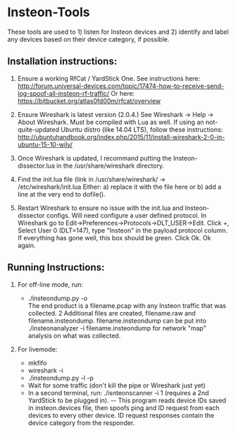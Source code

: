 # Insteon-Tools

These tools are used to 1) listen for Insteon devices and 2) identify and label any devices based on their device category, if possible.

## Installation instructions:
1) Ensure a working RfCat / YardStick One. See instructions here: http://forum.universal-devices.com/topic/17474-how-to-receive-send-log-spoof-all-insteon-rf-traffic/ 
Or here: https://bitbucket.org/atlas0fd00m/rfcat/overview

2) Ensure Wireshark is latest version (2.0.4.) See Wireshark -> Help -> About Wireshark. Must be compiled with Lua as well. If using an not-quite-updated Ubuntu distro (like 14.04 LTS), follow these instructions: http://ubuntuhandbook.org/index.php/2015/11/install-wireshark-2-0-in-ubuntu-15-10-wily/

3) Once Wireshark is updated, I recommand putting the Insteon-dissector.lua in the /usr/share/wireshark directory. 

4) Find the init.lua file (link in /usr/share/wireshark/ -> /etc/wireshark/init.lua 
   Either: a) replace it with the file here or 
           b) add a line at the very end to dofile(<path to Insteon-dissector.lua>).
           
5) Restart Wireshark to ensure no issue with the init.lua and Insteon-dissector configs. Will need configure a user defined protocol. In Wireshark go to  Edit->Preferences->Protocols->DLT_USER->Edit. Click +, Select User 0 (DLT=147), type "Insteon" in the payload protocol column. If everything has gone well, this box should be green. Click Ok. Ok again.

## Running Instructions:
1) For off-line mode, run:
     - ./insteondump.py -o <filename>  
The end product is a filename.pcap with any Insteon traffic that was collected.
2 Additional files are created, filename.raw and filename.insteondump. filename.insteondump can be put into
./insteonanalyzer -i filename.insteondump for network "map" analysis on what was collected.

2) For livemode:<br>
     - mkfifo <pipename>
     - wireshark -i <pipename>
     - ./insteondump.py -l -p <pipename>
     - Wait for some traffic (don't kill the pipe or Wireshark just yet)
     - In a second terminal, run: ./isnteonscanner -i 1 (requires a 2nd YardStick to be plugged in). 
        -- This program reads device IDs saved in insteon.devices file, then spoofs ping and ID request from each devices to every other device. ID request responses contain the device category from the responder.

